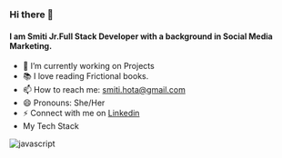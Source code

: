 ### Hi there 👋

#### I am Smiti Jr.Full Stack Developer with a background in Social Media Marketing. 

- 🔭 I’m currently working on Projects
- 📚 I love reading Frictional books. 
- 📫 How to reach me: smiti.hota@gmail.com
- 😄 Pronouns: She/Her
- ⚡  Connect with me on [Linkedin](https://www.linkedin.com/in/smitimishra/)
- My Tech Stack

![javascript](https://user-images.githubusercontent.com/87405298/155610034-4e003680-bcce-4a87-9242-32ea816f923c.svg)
